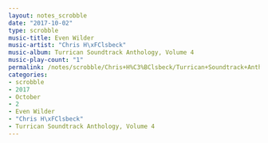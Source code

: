 ```yaml
---
layout: notes_scrobble
date: "2017-10-02"
type: scrobble
music-title: Even Wilder
music-artist: "Chris H\xFClsbeck"
music-album: Turrican Soundtrack Anthology, Volume 4
music-play-count: "1"
permalink: /notes/scrobble/Chris+H%C3%BClsbeck/Turrican+Soundtrack+Anthology%2C+Volume+4/d3f584d01b1bb162b4142ad630965062a26949d8.html
categories:
- scrobble
- 2017
- October
- 2
- Even Wilder
- "Chris H\xFClsbeck"
- Turrican Soundtrack Anthology, Volume 4
---
```

